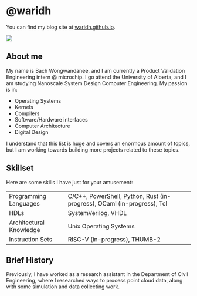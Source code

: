 # @waridh

You can find my blog site at [waridh.github.io](https://waridh.github.io/).

![](_DSC0134.jpg)

## About me

My name is Bach Wongwandanee, and I am currently a Product Validation Engineering intern @ microchip. I go attend
the University of Alberta, and I am studying Nanoscale System Design Computer Engineering. My passion is in:

- Operating Systems
- Kernels
- Compilers
- Software/Hardware interfaces
- Computer Architecture
- Digital Design

I understand that this list is huge and covers an enormous amount of topics, but I am working towards building more projects related to these topics.

## Skillset

Here are some skills I have just for your amusement:

|  |  |
| --- | --- |
| Programming Languages | C/C++, PowerShell, Python, Rust (in-progress), OCaml (in-progress), Tcl |
| HDLs | SystemVerilog, VHDL |
| Architectural Knowledge | Unix Operating Systems |
| Instruction Sets | RISC-V (in-progress), THUMB-2 |

## Brief History

Previously, I have worked as a research assistant in the Department of Civil Engineering, where I researched
ways to process point cloud data, along with some simulation and data collecting work.
